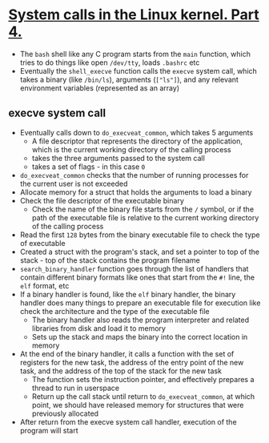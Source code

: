 # [System calls in the Linux kernel. Part 4.](https://0xax.gitbooks.io/linux-insides/content/SysCall/linux-syscall-4.html)

* The `bash` shell like any C program starts from the `main` function, which tries to do things like open `/dev/tty`, loads `.bashrc` etc
* Eventually the `shell_execve` function calls the `execve` system call, which takes a binary (like `/bin/ls`), arguments (`["ls"]`), and any relevant environment variables (represented as an array)

## execve system call

* Eventually calls down to `do_execveat_common`, which takes 5 arguments
  * A file descriptor that represents the directory of the application, which is the current working directory of the calling process
  * takes the three arguments passed to the system call
  * takes a set of flags - in this case `0`
* `do_execveat_common` checks that the number of running processes for the current user is not exceeded
* Allocate memory for a struct that holds the arguments to load a binary
* Check the file descriptor of the executable binary
  * Check the name of the binary file starts from the `/` symbol, or if the path of the executable file is relative to the current working directory of the calling process
* Read the first `128` bytes from the binary executable file to check the type of executable
* Created a struct with the program's stack, and set a pointer to top of the stack - top of the stack contains the program filename
* `search_binary_handler` function goes through the list of handlers that contain different binary formats like ones that start from the `#!` line, the `elf` format, etc
* If a binary handler is found, like the `elf` binary handler, the binary handler does many things to prepare an executable file for execution like check the architecture and the type of the executable file
  * The binary handler also reads the program interpreter and related libraries from disk and load it to memory
  * Sets up the stack and maps the binary into the correct location in memory
* At the end of the binary handler, it calls a function with the set of registers for the new task, the address of the entry point of the new task, and the address of the top of the stack for the new task
  * The function sets the instruction pointer, and effectively prepares a thread to run in userspace
  * Return up the call stack until return to `do_execveat_common`, at which point, we should have released memory for structures that were previously allocated
* After return from the execve system call handler, execution of the program will start
